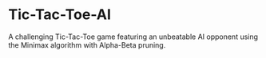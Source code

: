 # Tic-Tac-Toe-AI
A challenging Tic-Tac-Toe game featuring an unbeatable AI opponent using the Minimax algorithm with Alpha-Beta pruning.
